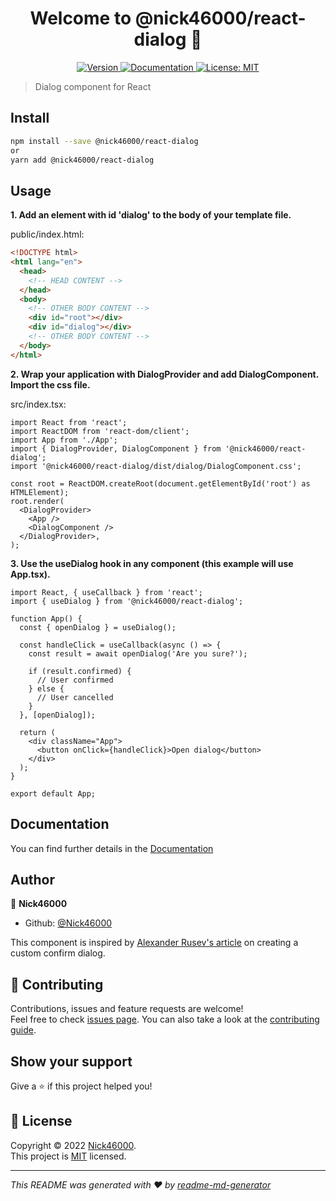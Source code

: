 <h1 align="center">Welcome to @nick46000/react-dialog 👋</h1>
<p align="center">
  <a href="https://www.npmjs.com/package/@nick46000/react-dialog" target="_blank">
    <img alt="Version" src="https://img.shields.io/npm/v/@nick46000/react-dialog.svg">
  </a>
  <a href="https://github.com/Nick46000/react-dialog#readme" target="_blank">
    <img alt="Documentation" src="https://img.shields.io/badge/documentation-yes-brightgreen.svg" />
  </a>
  <a href="https://github.com/Nick46000/react-dialog/blob/main/LICENSE.md" target="_blank">
    <img alt="License: MIT" src="https://img.shields.io/github/license/Nick46000/react-dialog" />
  </a>
</p>

> Dialog component for React

## Install

```sh
npm install --save @nick46000/react-dialog
or
yarn add @nick46000/react-dialog
```

## Usage

<b>1. Add an element with id 'dialog' to the body of your template file.</b>

public/index.html:

```html
<!DOCTYPE html>
<html lang="en">
  <head>
    <!-- HEAD CONTENT -->
  </head>
  <body>
    <!-- OTHER BODY CONTENT -->
    <div id="root"></div>
    <div id="dialog"></div>
    <!-- OTHER BODY CONTENT -->
  </body>
</html>
```

<b>2. Wrap your application with DialogProvider and add DialogComponent. Import the css file. </b>

src/index.tsx:

```tsx
import React from 'react';
import ReactDOM from 'react-dom/client';
import App from './App';
import { DialogProvider, DialogComponent } from '@nick46000/react-dialog';
import '@nick46000/react-dialog/dist/dialog/DialogComponent.css';

const root = ReactDOM.createRoot(document.getElementById('root') as HTMLElement);
root.render(
  <DialogProvider>
    <App />
    <DialogComponent />
  </DialogProvider>,
);
```

<b>3. Use the useDialog hook in any component (this example will use App.tsx).</b>

```tsx
import React, { useCallback } from 'react';
import { useDialog } from '@nick46000/react-dialog';

function App() {
  const { openDialog } = useDialog();

  const handleClick = useCallback(async () => {
    const result = await openDialog('Are you sure?');

    if (result.confirmed) {
      // User confirmed
    } else {
      // User cancelled
    }
  }, [openDialog]);

  return (
    <div className="App">
      <button onClick={handleClick}>Open dialog</button>
    </div>
  );
}

export default App;
```

## Documentation

You can find further details in the [Documentation](https://nick46000.github.io/react-dialog/)

## Author

👤 **Nick46000**

- Github: [@Nick46000](https://github.com/Nick46000)

This component is inspired by <a href="https://devrecipes.net/custom-confirm-dialog-with-react-hooks-and-the-context-api/">Alexander Rusev's article</a> on creating a custom confirm dialog.

## 🤝 Contributing

Contributions, issues and feature requests are welcome!<br />Feel free to check [issues page](https://github.com/Nick46000/react-dialog/issues). You can also take a look at the [contributing guide](https://github.com/Nick46000/react-dialog/blob/main/CONTRIBUTING.md).

## Show your support

Give a ⭐️ if this project helped you!

## 📝 License

Copyright © 2022 [Nick46000](https://github.com/Nick46000).<br />
This project is [MIT](https://github.com/Nick46000/react-dialog/blob/main/LICENSE) licensed.

---

_This README was generated with ❤️ by [readme-md-generator](https://github.com/kefranabg/readme-md-generator)_
